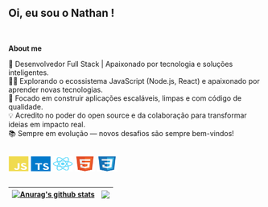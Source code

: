 ## Oi, eu sou o Nathan !

<br />

**About me**

🎯 Desenvolvedor Full Stack | Apaixonado por tecnologia e soluções inteligentes.
<br>
👨‍💻 Explorando o ecossistema JavaScript (Node.js, React) e apaixonado por aprender novas tecnologias.
<br>
🚀 Focado em construir aplicações escaláveis, limpas e com código de qualidade.
<br>
💡 Acredito no poder do open source e da colaboração para transformar ideias em impacto real.
<br>
📚 Sempre em evolução — novos desafios são sempre bem-vindos!
<br>

<div style="display: inline_block"><br>
  <img align="center" alt="Nathan-Js" height="30" width="40" src="https://raw.githubusercontent.com/devicons/devicon/master/icons/javascript/javascript-plain.svg">
  <img align="center" alt="Nathan-Ts" height="30" width="40" src="https://raw.githubusercontent.com/devicons/devicon/master/icons/typescript/typescript-plain.svg">
  <img align="center" alt="Nathan-React" height="30" width="40" src="https://raw.githubusercontent.com/devicons/devicon/master/icons/react/react-original.svg">
  <img align="center" alt="Nathan-HTML" height="30" width="40" src="https://raw.githubusercontent.com/devicons/devicon/master/icons/html5/html5-original.svg">
  <img align="center" alt="Nathan-CSS" height="30" width="40" src="https://raw.githubusercontent.com/devicons/devicon/master/icons/css3/css3-original.svg">
</div> 
<br>

|<a href="https://github.com/anuraghazra/github-readme-stats"><img align="center" src="https://github-readme-stats.vercel.app/api?username=nathanmenddes&show_icons=true&include_all_commits=true&theme=tokyonight&hide_border=true" alt="Anurag's github stats" /></a> | <a href="https://github.com/anuraghazra/github-readme-stats"><img align="center" src="https://github-readme-stats.vercel.app/api/top-langs/?username=nathanmenddes&layout=compact&theme=tokyonight&hide_border=true" /></a>|
| ------------- | ------------- |
